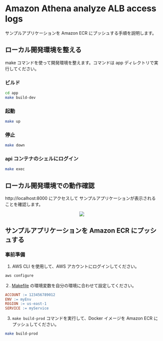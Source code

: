 # Amazon Athena analyze ALB access logs

サンプルアプリケーションを Amazon ECR にプッシュする手順を説明します。

## ローカル開発環境を整える

make コマンドを使って開発環境を整えます。コマンドは app ディレクトリで実行してください。

### ビルド

```bash
cd app
make build-dev
```

### 起動

```bash
make up
```

### 停止

```bash
make down
```

### api コンテナのシェルにログイン

```bash
make exec
```

## ローカル開発環境での動作確認

http://localhost:8000 にアクセスして サンプルアプリケーションが表示されることを確認します。

<div align="center">
  <img src="https://user-images.githubusercontent.com/44653717/232705954-551392dc-deb5-40a9-90af-697e30cccc3a.png" />
</div>

## サンプルアプリケーションを Amazon ECR にプッシュする

### 事前準備

1. AWS CLI を使用して、AWS アカウントにログインしてください。

```bash
aws configure
```

２. [Makefile](app/Makefile) の環境変数を自分の環境に合わせて設定してください。

```Makefile
ACCOUNT := 123456789012
ENV := myEnv
REGION := us-east-1
SERVICE := myService
```

3. `make build-prod` コマンドを実行して、Docker イメージを Amazon ECR にプッシュしてください。

```bash
make build-prod
```
